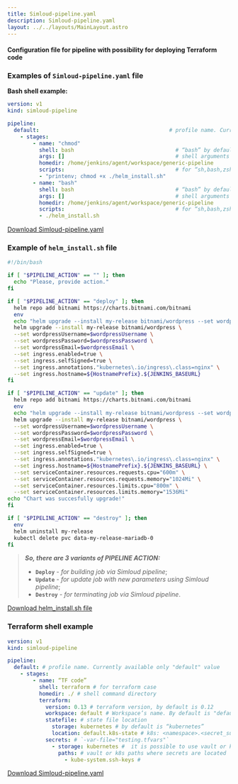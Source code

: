 ```yaml
---
title: Simloud-pipeline.yaml
description: Simloud-pipeline.yaml
layout: ../../layouts/MainLayout.astro
---
```


#### Configuration file for pipeline with possibility for deploying Terraform code

### Examples of `Simloud-pipeline.yaml` file 


**Bash shell example:**

```yaml
version: v1
kind: simloud-pipeline

pipeline:
  default:                                         # profile name. Currently only default
    - stages:
        - name: "chmod"
          shell: bash                                # “bash” by default ( optional )
          args: []                                   # shell arguments ( optional )
          homedir: /home/jenkins/agent/workspace/generic-pipeline                                # shell command default folder ( optional )
          scripts:                                   # for “sh,bash,zsh” shells only
          - "printenv; chmod +x ./helm_install.sh"    
        - name: "bash"
          shell: bash                                # “bash” by default ( optional )
          args: []                                   # shell arguments ( optional )
          homedir: /home/jenkins/agent/workspace/generic-pipeline                                # shell command default folder ( optional )
          scripts:                                   # for “sh,bash,zsh” shells only
          - ./helm_install.sh

```
[Download Simloud-pipeline.yaml](/files/Simloud-pipeline.yaml)

### Example of `helm_install.sh` file 

```sh                                                                   helm_install.sh
#!/bin/bash

if [ "$PIPELINE_ACTION" == "" ]; then
  echo "Please, provide action."
fi

if [ "$PIPELINE_ACTION" == "deploy" ]; then
  helm repo add bitnami https://charts.bitnami.com/bitnami
  env
  echo "helm upgrade --install my-release bitnami/wordpress --set wordpressUsername=$wordpressUsername --set wordpressPassword=$wordpressPassword --set wordpressEmail=$wordpressEmail --set ingress.enabled=true --set ingress.annotations.\"kubernetes\.io/ingress\.class=nginx\" --set ingress.hostname=${HostnamePrefix}.${JENKINS_BASEURL}"
  helm upgrade --install my-release bitnami/wordpress \
  --set wordpressUsername=$wordpressUsername \
  --set wordpressPassword=$wordpressPassword \
  --set wordpressEmail=$wordpressEmail \
  --set ingress.enabled=true \
  --set ingress.selfSigned=true \
  --set ingress.annotations."kubernetes\.io/ingress\.class=nginx" \
  --set ingress.hostname=${HostnamePrefix}.${JENKINS_BASEURL}
fi

if [ "$PIPELINE_ACTION" == "update" ]; then
  helm repo add bitnami https://charts.bitnami.com/bitnami
  env
  echo "helm upgrade --install my-release bitnami/wordpress --set wordpressUsername=$wordpressUsername --set wordpressPassword=$wordpressPassword --set wordpressEmail=$wordpressEmail --set serviceContainer.resources.requests.cpu=\"400m\" --set serviceContainer.resources.requests.memory=\"1024Mi\" --set serviceContainer.resources.limits.cpu=\"600m\" --set serviceContainer.resources.limits.memory=\"1536Mi\""
  helm upgrade --install my-release bitnami/wordpress \
  --set wordpressUsername=$wordpressUsername \
  --set wordpressPassword=$wordpressPassword \
  --set wordpressEmail=$wordpressEmail \
  --set ingress.enabled=true \
  --set ingress.selfSigned=true \
  --set ingress.annotations."kubernetes\.io/ingress\.class=nginx" \
  --set ingress.hostname=${HostnamePrefix}.${JENKINS_BASEURL} \
  --set serviceContainer.resources.requests.cpu="600m" \
  --set serviceContainer.resources.requests.memory="1024Mi" \
  --set serviceContainer.resources.limits.cpu="800m" \
  --set serviceContainer.resources.limits.memory="1536Mi"
echo "Chart was succesfully upgrade!"
fi

if [ "$PIPELINE_ACTION" == "destroy" ]; then
  env
  helm uninstall my-release
  kubectl delete pvc data-my-release-mariadb-0
fi

```
> **_So, there are 3 variants of PIPELINE ACTION:_** 
> - **`Deploy`** - _for building job via Simloud pipeline_;
> - **`Update`** - _for update job with new parameters using Simloud pipeline_;
> - **`Destroy`** - _for terminating job via Simloud pipeline_.
 

[Download helm_install.sh file](/files/helm_install.sh)


### **Terraform shell example**

```yaml
version: v1
kind: simloud-pipeline

pipeline:
  default: # profile name. Currently available only "default" value
    - stages:
        - name: “TF code”
          shell: terraform # for terraform case
          homedir: ./ # shell command directory
          terraform:
            version: 0.13 # terraform version, by default is 0.12
            workspace: default # Workspace’s name. By default is "default"
            statefile: # state file location
              storage: kubernetes # by default is “kubernetes” 
              location: default.k8s-state # k8s: <namespace>.<secret_suffix>
            secrets: # `-var-file="testing.tfvars"`
              - storage: kubernetes #  it is possible to use vault or k8s for store secrets
                paths: # vault or k8s paths where secrets are located
                  - kube-system.ssh-keys #
```
[Download Simloud-pipeline.yaml](/files/simloud-pipeline.yaml)